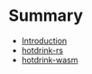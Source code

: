 # Summary

- [Introduction](./introduction.md)
- [hotdrink-rs](./hotdrink-rs/hotdrink-rs.md)
- [hotdrink-wasm](./hotdrink-wasm/hotdrink-wasm.md)